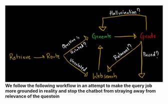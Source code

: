 ![Alternative text](./overview.jpeg)
**We follow the following workflow in an attempt to make the query job more grounded in reality and stop the chatbot from straying away from relevance of the questoin**